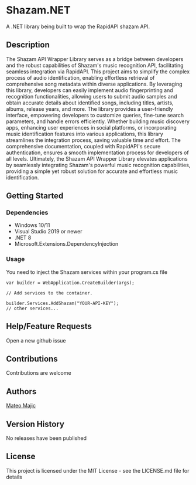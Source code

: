 # Shazam.NET

A .NET library being built to wrap the RapidAPI shazam API.

## Description

The Shazam API Wrapper Library serves as a bridge between developers and the robust capabilities of Shazam's music recognition API, facilitating seamless integration via RapidAPI. This project aims to simplify the complex process of audio identification, enabling effortless retrieval of comprehensive song metadata within diverse applications. By leveraging this library, developers can easily implement audio fingerprinting and recognition functionalities, allowing users to submit audio samples and obtain accurate details about identified songs, including titles, artists, albums, release years, and more. The library provides a user-friendly interface, empowering developers to customize queries, fine-tune search parameters, and handle errors efficiently. Whether building music discovery apps, enhancing user experiences in social platforms, or incorporating music identification features into various applications, this library streamlines the integration process, saving valuable time and effort. The comprehensive documentation, coupled with RapidAPI's secure authentication, ensures a smooth implementation process for developers of all levels. Ultimately, the Shazam API Wrapper Library elevates applications by seamlessly integrating Shazam's powerful music recognition capabilities, providing a simple yet robust solution for accurate and effortless music identification.

## Getting Started

### Dependencies

* Windows 10/11
* Visual Studio 2019 or newer
* .NET 8
* Microsoft.Extensions.DependencyInjection

### Usage
You need to inject the Shazam services within your program.cs file
```
var builder = WebApplication.CreateBuilder(args);

// Add services to the container.

builder.Services.AddShazam("YOUR-API-KEY");
// other services...
```


## Help/Feature Requests

Open a new github issue

## Contributions
Contributions are welcome

## Authors
[Mateo Majic](https://www.linkedin.com/in/mmajic/)

## Version History

No releases have been published

## License

This project is licensed under the MIT License - see the LICENSE.md file for details
